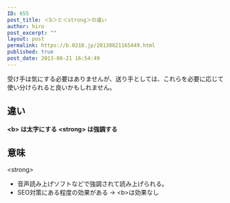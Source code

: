```yaml
---
ID: 655
post_title: ＜b＞と＜strong＞の違い
author: hiro
post_excerpt: ""
layout: post
permalink: https://b.0218.jp/20130821165449.html
published: true
post_date: 2013-08-21 16:54:49
---
```

受け手は気にする必要はありませんが、送り手としては、これらを必要に応じて使い分けられると良いかもしれません。
<!--more-->
<h2>違い</h2>
<strong>&lt;b&gt; は太字にする</strong>
<strong>&lt;strong&gt; は強調する</strong>

<h2>意味</h2>
&lt;strong&gt;
<ul>
<li>音声読み上げソフトなどで強調されて読み上げられる。</li>
<li>SEO対策にある程度の効果がある → &lt;b&gt;は効果なし</li>
</ul>